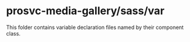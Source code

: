 # prosvc-media-gallery/sass/var

This folder contains variable declaration files named by their component class.
